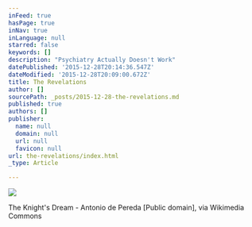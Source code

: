 ```yaml
---
inFeed: true
hasPage: true
inNav: true
inLanguage: null
starred: false
keywords: []
description: "Psychiatry Actually Doesn't Work"
datePublished: '2015-12-28T20:14:36.547Z'
dateModified: '2015-12-28T20:09:00.672Z'
title: The Revelations
author: []
sourcePath: _posts/2015-12-28-the-revelations.md
published: true
authors: []
publisher:
  name: null
  domain: null
  url: null
  favicon: null
url: the-revelations/index.html
_type: Article

---
```

![](https://imgflo.herokuapp.com/graph/vahj1ThiexotieMo/9c01d466a307e30e42c8887a57f4e29c/passthrough.jpg?height=600&input=https%3A%2F%2Fs3-us-west-2.amazonaws.com%2Fthe-grid-img%2Fp%2Fa0b831ea373d34e238c8ceed1e97db972ebc87b1.jpg)

The Knight's Dream - Antonio de Pereda \[Public domain\], via Wikimedia Commons